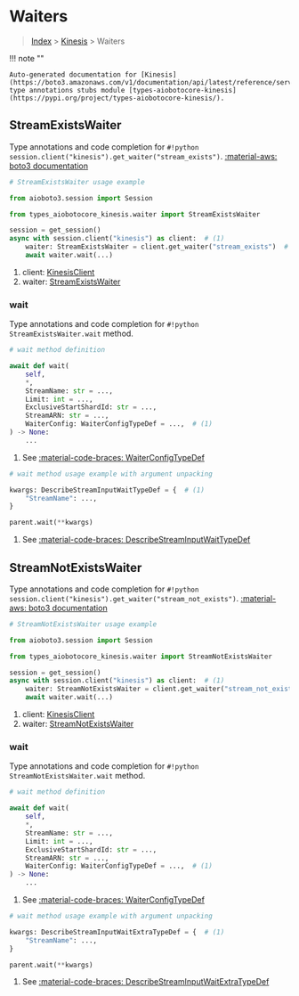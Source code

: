 # Waiters

> [Index](../README.md) > [Kinesis](./README.md) > Waiters

!!! note ""

    Auto-generated documentation for [Kinesis](https://boto3.amazonaws.com/v1/documentation/api/latest/reference/services/kinesis.html#kinesis)
    type annotations stubs module [types-aiobotocore-kinesis](https://pypi.org/project/types-aiobotocore-kinesis/).

## StreamExistsWaiter

Type annotations and code completion for `#!python session.client("kinesis").get_waiter("stream_exists")`.
[:material-aws: boto3 documentation](https://boto3.amazonaws.com/v1/documentation/api/latest/reference/services/kinesis/waiter/StreamExists.html#Kinesis.Waiter.StreamExists)

```python
# StreamExistsWaiter usage example

from aioboto3.session import Session

from types_aiobotocore_kinesis.waiter import StreamExistsWaiter

session = get_session()
async with session.client("kinesis") as client:  # (1)
    waiter: StreamExistsWaiter = client.get_waiter("stream_exists")  # (2)
    await waiter.wait(...)
```

1. client: [KinesisClient](./client.md)
2. waiter: [StreamExistsWaiter](./waiters.md#streamexistswaiter)


### wait

Type annotations and code completion for `#!python StreamExistsWaiter.wait` method.

```python
# wait method definition

await def wait(
    self,
    *,
    StreamName: str = ...,
    Limit: int = ...,
    ExclusiveStartShardId: str = ...,
    StreamARN: str = ...,
    WaiterConfig: WaiterConfigTypeDef = ...,  # (1)
) -> None:
    ...
```

1. See [:material-code-braces: WaiterConfigTypeDef](./type_defs.md#waiterconfigtypedef)


```python
# wait method usage example with argument unpacking

kwargs: DescribeStreamInputWaitTypeDef = {  # (1)
    "StreamName": ...,
}

parent.wait(**kwargs)
```

1. See [:material-code-braces: DescribeStreamInputWaitTypeDef](./type_defs.md#describestreaminputwaittypedef)
## StreamNotExistsWaiter

Type annotations and code completion for `#!python session.client("kinesis").get_waiter("stream_not_exists")`.
[:material-aws: boto3 documentation](https://boto3.amazonaws.com/v1/documentation/api/latest/reference/services/kinesis/waiter/StreamNotExists.html#Kinesis.Waiter.StreamNotExists)

```python
# StreamNotExistsWaiter usage example

from aioboto3.session import Session

from types_aiobotocore_kinesis.waiter import StreamNotExistsWaiter

session = get_session()
async with session.client("kinesis") as client:  # (1)
    waiter: StreamNotExistsWaiter = client.get_waiter("stream_not_exists")  # (2)
    await waiter.wait(...)
```

1. client: [KinesisClient](./client.md)
2. waiter: [StreamNotExistsWaiter](./waiters.md#streamnotexistswaiter)


### wait

Type annotations and code completion for `#!python StreamNotExistsWaiter.wait` method.

```python
# wait method definition

await def wait(
    self,
    *,
    StreamName: str = ...,
    Limit: int = ...,
    ExclusiveStartShardId: str = ...,
    StreamARN: str = ...,
    WaiterConfig: WaiterConfigTypeDef = ...,  # (1)
) -> None:
    ...
```

1. See [:material-code-braces: WaiterConfigTypeDef](./type_defs.md#waiterconfigtypedef)


```python
# wait method usage example with argument unpacking

kwargs: DescribeStreamInputWaitExtraTypeDef = {  # (1)
    "StreamName": ...,
}

parent.wait(**kwargs)
```

1. See [:material-code-braces: DescribeStreamInputWaitExtraTypeDef](./type_defs.md#describestreaminputwaitextratypedef)
